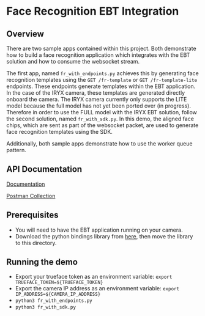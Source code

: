 # Face Recognition EBT Integration

## Overview
There are two sample apps contained within this project. Both demonstrate how to build a face recognition application which integrates with the EBT solution and how to consume the websocket stream.

The first app, named `fr_with_endpoints.py` achieves this by generating face recognition templates using the `GET /fr-template` or `GET /fr-template-lite` endpoints. These endpoints generate templates within the EBT application. In the case of the IRYX camera, these templates are generated directly onboard the camera. The IRYX camera currently only supports the LITE model because the full model has not yet been ported over (in progress). Therefore in order to use the FULL model with the IRYX EBT solution, follow the second solution, named `fr_with_sdk.py`. In this demo, the aligned face chips, which are sent as part of the websocket packet, are used to generate face recognition templates using the SDK.

Additionally, both sample apps demonstrate how to use the worker queue pattern. 


## API Documentation
[Documentation](https://docs.google.com/document/d/1BAZO66pC694ZPZEqDvVaWI0cFafzIbz9qaNmkXRG0Tw/edit?usp=sharing)

[Postman Collection](https://documenter.getpostman.com/view/12009415/T17M7RNe?version=latest)

## Prerequisites
- You will need to have the EBT application running on your camera.
- Download the python bindings library from [here](https://reference.trueface.ai/cpp/dev/latest/index.html#x86-64-python-bindings), then move the library to this directory.

## Running the demo
- Export your trueface token as an environment variable: `export TRUEFACE_TOKEN=${TRUEFACE_TOKEN}`
- Export the camera IP address as an environment variable: `export IP_ADDRESS=${CAMERA_IP_ADDRESS}`
- `python3 fr_with_endpoints.py`
- `python3 fr_with_sdk.py`
